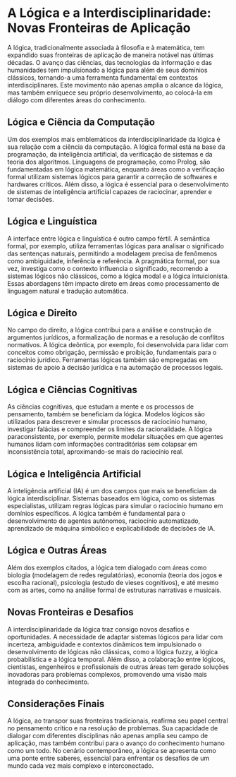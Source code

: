 # A Lógica e a Interdisciplinaridade: Novas Fronteiras de Aplicação

A lógica, tradicionalmente associada à filosofia e à matemática, tem expandido suas fronteiras de aplicação de maneira notável nas últimas décadas. O avanço das ciências, das tecnologias da informação e das humanidades tem impulsionado a lógica para além de seus domínios clássicos, tornando-a uma ferramenta fundamental em contextos interdisciplinares. Este movimento não apenas amplia o alcance da lógica, mas também enriquece seu próprio desenvolvimento, ao colocá-la em diálogo com diferentes áreas do conhecimento.

## Lógica e Ciência da Computação

Um dos exemplos mais emblemáticos da interdisciplinaridade da lógica é sua relação com a ciência da computação. A lógica formal está na base da programação, da inteligência artificial, da verificação de sistemas e da teoria dos algoritmos. Linguagens de programação, como Prolog, são fundamentadas em lógica matemática, enquanto áreas como a verificação formal utilizam sistemas lógicos para garantir a correção de softwares e hardwares críticos. Além disso, a lógica é essencial para o desenvolvimento de sistemas de inteligência artificial capazes de raciocinar, aprender e tomar decisões.

## Lógica e Linguística

A interface entre lógica e linguística é outro campo fértil. A semântica formal, por exemplo, utiliza ferramentas lógicas para analisar o significado das sentenças naturais, permitindo a modelagem precisa de fenômenos como ambiguidade, inferência e referência. A pragmática formal, por sua vez, investiga como o contexto influencia o significado, recorrendo a sistemas lógicos não clássicos, como a lógica modal e a lógica intuicionista. Essas abordagens têm impacto direto em áreas como processamento de linguagem natural e tradução automática.

## Lógica e Direito

No campo do direito, a lógica contribui para a análise e construção de argumentos jurídicos, a formalização de normas e a resolução de conflitos normativos. A lógica deôntica, por exemplo, foi desenvolvida para lidar com conceitos como obrigação, permissão e proibição, fundamentais para o raciocínio jurídico. Ferramentas lógicas também são empregadas em sistemas de apoio à decisão jurídica e na automação de processos legais.

## Lógica e Ciências Cognitivas

As ciências cognitivas, que estudam a mente e os processos de pensamento, também se beneficiam da lógica. Modelos lógicos são utilizados para descrever e simular processos de raciocínio humano, investigar falácias e compreender os limites da racionalidade. A lógica paraconsistente, por exemplo, permite modelar situações em que agentes humanos lidam com informações contraditórias sem colapsar em inconsistência total, aproximando-se mais do raciocínio real.

## Lógica e Inteligência Artificial

A inteligência artificial (IA) é um dos campos que mais se beneficiam da lógica interdisciplinar. Sistemas baseados em lógica, como os sistemas especialistas, utilizam regras lógicas para simular o raciocínio humano em domínios específicos. A lógica também é fundamental para o desenvolvimento de agentes autônomos, raciocínio automatizado, aprendizado de máquina simbólico e explicabilidade de decisões de IA.

## Lógica e Outras Áreas

Além dos exemplos citados, a lógica tem dialogado com áreas como biologia (modelagem de redes regulatórias), economia (teoria dos jogos e escolha racional), psicologia (estudo de vieses cognitivos), e até mesmo com as artes, como na análise formal de estruturas narrativas e musicais.

## Novas Fronteiras e Desafios

A interdisciplinaridade da lógica traz consigo novos desafios e oportunidades. A necessidade de adaptar sistemas lógicos para lidar com incerteza, ambiguidade e contextos dinâmicos tem impulsionado o desenvolvimento de lógicas não clássicas, como a lógica fuzzy, a lógica probabilística e a lógica temporal. Além disso, a colaboração entre lógicos, cientistas, engenheiros e profissionais de outras áreas tem gerado soluções inovadoras para problemas complexos, promovendo uma visão mais integrada do conhecimento.

## Considerações Finais

A lógica, ao transpor suas fronteiras tradicionais, reafirma seu papel central no pensamento crítico e na resolução de problemas. Sua capacidade de dialogar com diferentes disciplinas não apenas amplia seu campo de aplicação, mas também contribui para o avanço do conhecimento humano como um todo. No cenário contemporâneo, a lógica se apresenta como uma ponte entre saberes, essencial para enfrentar os desafios de um mundo cada vez mais complexo e interconectado.